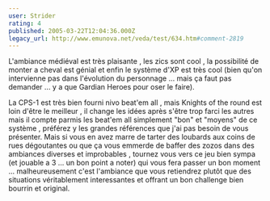 ```yaml
---
user: Strider
rating: 4
published: 2005-03-22T12:04:36.000Z
legacy_url: http://www.emunova.net/veda/test/634.htm#comment-2819
---
```

L'ambiance médiéval est très plaisante , les zics sont cool , la possibilité de monter a cheval est génial et enfin le système d'XP est très cool (bien qu'on intervienne pas dans l'évolution du personnage ... mais ça faut pas demander ... y a que Gardian Heroes pour oser le faire).

La CPS-1 est très bien fourni nivo beat'em all , mais Knights of the round est loin d'être le meilleur , il change les idées après s'être trop farci les autres mais il compte parmis les beat'em all simplement "bon" et "moyens" de ce système , préférez y les grandes références que j'ai pas besoin de vous présenter. Mais si vous en avez marre de tarter des loubards aux coins de rues dégoutantes ou que ça vous emmerde de baffer des zozos dans des ambiances diverses et improbables , tournez vous vers ce jeu bien sympa (et jouable a 3 ... un bon point a noter) qui vous fera passer un bon moment ... malheureusement c'est l'ambiance que vous retiendrez plutôt que des situations véritablement interessantes et offrant un bon challenge bien bourrin et original.